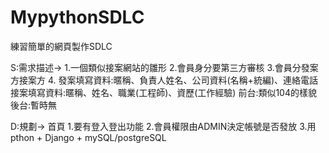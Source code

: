 # MypythonSDLC
練習簡單的網頁製作SDLC

S:需求描述-> 
1.一個類似接案網站的雛形
2.會員身分要第三方審核
3.會員分發案方接案方
4.
發案填寫資料:暱稱、負責人姓名、公司資料(名稱+統編)、連絡電話
接案填寫資料:暱稱、姓名、職業(工程師)、資歷(工作經驗)
前台:類似104的樣貌
後台:暫時無

D:規劃->
首頁
1.要有登入登出功能
2.會員權限由ADMIN決定帳號是否發放
3.用pthon + Django + mySQL/postgreSQL

